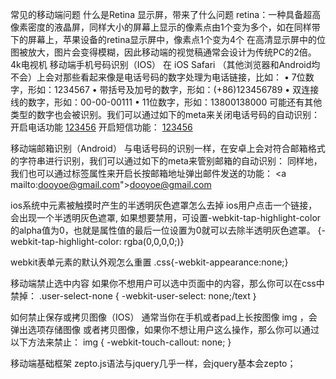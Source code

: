 常见的移动端问题
什么是Retina 显示屏，带来了什么问题
retina：一种具备超高像素密度的液晶屏，同样大小的屏幕上显示的像素点由1个变为多个，如在同样带下的屏幕上，苹果设备的retina显示屏中，像素点1个变为4个
在高清显示屏中的位图被放大，图片会变得模糊，因此移动端的视觉稿通常会设计为传统PC的2倍。
4k电视机
移动端手机号码识别（IOS）
在 iOS Safari （其他浏览器和Android均不会）上会对那些看起来像是电话号码的数字处理为电话链接，比如：
•	7位数字，形如：1234567
•	带括号及加号的数字，形如：(+86)123456789
•	双连接线的数字，形如：00-00-00111
•	11位数字，形如：13800138000
可能还有其他类型的数字也会被识别。我们可以通过如下的meta来关闭电话号码的自动识别：
<meta name="format-detection" content="telephone=no" />
开启电话功能
<a href="tel:123456">123456</a>
开启短信功能：
<a href="sms:123456">123456</a> 

移动端邮箱识别（Android）
与电话号码的识别一样，在安卓上会对符合邮箱格式的字符串进行识别，我们可以通过如下的meta来管别邮箱的自动识别：
<meta content="email=no" name="format-detection" /> 
同样地，我们也可以通过标签属性来开启长按邮箱地址弹出邮件发送的功能：
<a mailto:dooyoe@gmail.com">dooyoe@gmail.com</a> 

ios系统中元素被触摸时产生的半透明灰色遮罩怎么去掉
ios用户点击一个链接，会出现一个半透明灰色遮罩, 如果想要禁用，可设置-webkit-tap-highlight-color的alpha值为0，也就是属性值的最后一位设置为0就可以去除半透明灰色遮罩。
{-webkit-tap-highlight-color: rgba(0,0,0,0;)}

webkit表单元素的默认外观怎么重置
.css{-webkit-appearance:none;}


移动端禁止选中内容
如果你不想用户可以选中页面中的内容，那么你可以在css中禁掉：
.user-select-none {
  -webkit-user-select: none;/text
｝

如何禁止保存或拷贝图像（IOS）
通常当你在手机或者pad上长按图像 img ，会弹出选项存储图像 或者拷贝图像，如果你不想让用户这么操作，那么你可以通过以下方法来禁止：
img { -webkit-touch-callout: none; }

移动端基础框架
zepto.js语法与jquery几乎一样，会jquery基本会zepto；
